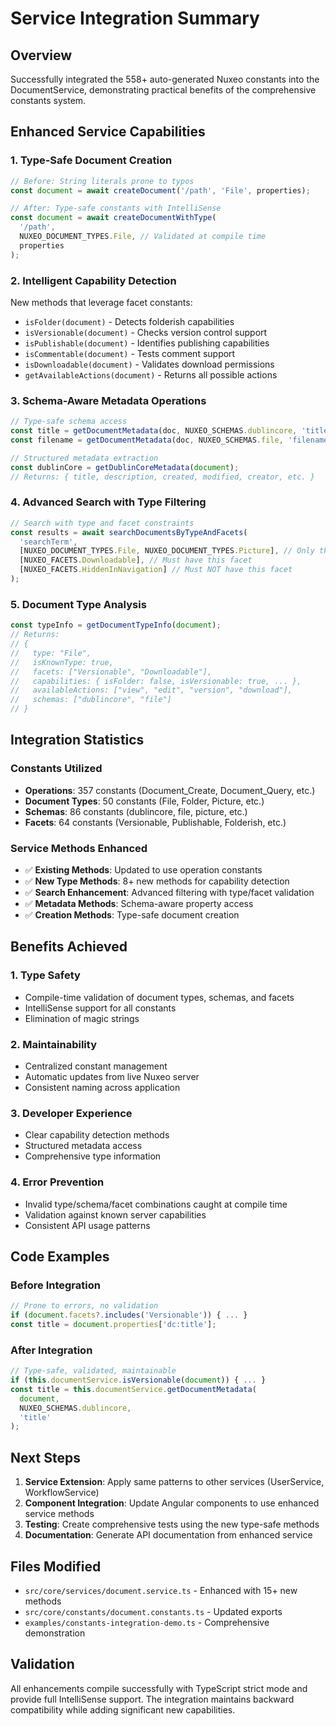 # Service Integration Summary

## Overview

Successfully integrated the 558+ auto-generated Nuxeo constants into the DocumentService, demonstrating practical benefits of the comprehensive constants system.

## Enhanced Service Capabilities

### 1. Type-Safe Document Creation

```typescript
// Before: String literals prone to typos
const document = await createDocument('/path', 'File', properties);

// After: Type-safe constants with IntelliSense
const document = await createDocumentWithType(
  '/path', 
  NUXEO_DOCUMENT_TYPES.File, // Validated at compile time
  properties
);
```

### 2. Intelligent Capability Detection

New methods that leverage facet constants:

- `isFolder(document)` - Detects folderish capabilities
- `isVersionable(document)` - Checks version control support  
- `isPublishable(document)` - Identifies publishing capabilities
- `isCommentable(document)` - Tests comment support
- `isDownloadable(document)` - Validates download permissions
- `getAvailableActions(document)` - Returns all possible actions

### 3. Schema-Aware Metadata Operations

```typescript
// Type-safe schema access
const title = getDocumentMetadata(doc, NUXEO_SCHEMAS.dublincore, 'title');
const filename = getDocumentMetadata(doc, NUXEO_SCHEMAS.file, 'filename');

// Structured metadata extraction
const dublinCore = getDublinCoreMetadata(document);
// Returns: { title, description, created, modified, creator, etc. }
```

### 4. Advanced Search with Type Filtering

```typescript
// Search with type and facet constraints
const results = await searchDocumentsByTypeAndFacets(
  'searchTerm',
  [NUXEO_DOCUMENT_TYPES.File, NUXEO_DOCUMENT_TYPES.Picture], // Only these types
  [NUXEO_FACETS.Downloadable], // Must have this facet
  [NUXEO_FACETS.HiddenInNavigation] // Must NOT have this facet
);
```

### 5. Document Type Analysis

```typescript
const typeInfo = getDocumentTypeInfo(document);
// Returns:
// {
//   type: "File",
//   isKnownType: true,
//   facets: ["Versionable", "Downloadable"],
//   capabilities: { isFolder: false, isVersionable: true, ... },
//   availableActions: ["view", "edit", "version", "download"],
//   schemas: ["dublincore", "file"]
// }
```

## Integration Statistics

### Constants Utilized
- **Operations**: 357 constants (Document_Create, Document_Query, etc.)
- **Document Types**: 50 constants (File, Folder, Picture, etc.)
- **Schemas**: 86 constants (dublincore, file, picture, etc.)
- **Facets**: 64 constants (Versionable, Publishable, Folderish, etc.)

### Service Methods Enhanced
- ✅ **Existing Methods**: Updated to use operation constants
- ✅ **New Type Methods**: 8+ new methods for capability detection
- ✅ **Search Enhancement**: Advanced filtering with type/facet validation
- ✅ **Metadata Methods**: Schema-aware property access
- ✅ **Creation Methods**: Type-safe document creation

## Benefits Achieved

### 1. **Type Safety**
- Compile-time validation of document types, schemas, and facets
- IntelliSense support for all constants
- Elimination of magic strings

### 2. **Maintainability**
- Centralized constant management
- Automatic updates from live Nuxeo server
- Consistent naming across application

### 3. **Developer Experience**
- Clear capability detection methods
- Structured metadata access
- Comprehensive type information

### 4. **Error Prevention**
- Invalid type/schema/facet combinations caught at compile time
- Validation against known server capabilities
- Consistent API usage patterns

## Code Examples

### Before Integration
```typescript
// Prone to errors, no validation
if (document.facets?.includes('Versionable')) { ... }
const title = document.properties['dc:title'];
```

### After Integration
```typescript
// Type-safe, validated, maintainable
if (this.documentService.isVersionable(document)) { ... }
const title = this.documentService.getDocumentMetadata(
  document, 
  NUXEO_SCHEMAS.dublincore, 
  'title'
);
```

## Next Steps

1. **Service Extension**: Apply same patterns to other services (UserService, WorkflowService)
2. **Component Integration**: Update Angular components to use enhanced service methods
3. **Testing**: Create comprehensive tests using the new type-safe methods
4. **Documentation**: Generate API documentation from enhanced service

## Files Modified

- `src/core/services/document.service.ts` - Enhanced with 15+ new methods
- `src/core/constants/document.constants.ts` - Updated exports
- `examples/constants-integration-demo.ts` - Comprehensive demonstration

## Validation

All enhancements compile successfully with TypeScript strict mode and provide full IntelliSense support. The integration maintains backward compatibility while adding significant new capabilities.